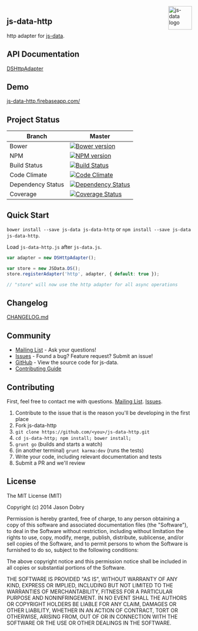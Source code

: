 <img src="https://raw.githubusercontent.com/js-data/js-data/master/js-data.png" alt="js-data logo" title="js-data" align="right" width="64" height="64" />

## js-data-http

http adapter for [js-data](http://www.js-data.io/js-data).

## API Documentation
[DSHttpAdapter](http://www.js-data.io/docs/dshttpadapter)

## Demo
[js-data-http.firebaseapp.com/](https://js-data-http.firebaseapp.com/)

## Project Status

| Branch | Master |
| ------ | ------ |
| Bower | [![Bower version](https://badge.fury.io/bo/js-data-http.png)](http://badge.fury.io/bo/js-data-http) |
| NPM | [![NPM version](https://badge.fury.io/js/js-data-http.png)](http://badge.fury.io/js/js-data-http) |
| Build Status | [![Build Status](https://travis-ci.org/js-data/js-data-http.png?branch=master)](https://travis-ci.org/js-data/js-data-http) |
| Code Climate | [![Code Climate](https://codeclimate.com/github/js-data/js-data-http.png)](https://codeclimate.com/github/js-data/js-data-http) |
| Dependency Status | [![Dependency Status](https://gemnasium.com/js-data/js-data-http.png)](https://gemnasium.com/js-data/js-data-http) |
| Coverage | [![Coverage Status](https://coveralls.io/repos/js-data/js-data-http/badge.png?branch=master)](https://coveralls.io/r/js-data/js-data-http?branch=master) |

## Quick Start
`bower install --save js-data js-data-http` or `npm install --save js-data js-data-http`.

Load `js-data-http.js` after `js-data.js`.

```js
var adapter = new DSHttpAdapter();

var store = new JSData.DS();
store.registerAdapter('http', adapter, { default: true });

// "store" will now use the http adapter for all async operations
```

## Changelog
[CHANGELOG.md](https://github.com/js-data/js-data-http/blob/master/CHANGELOG.md)

## Community
- [Mailing List](https://groups.io/org/groupsio/jsdata) - Ask your questions!
- [Issues](https://github.com/js-data/js-data-http/issues) - Found a bug? Feature request? Submit an issue!
- [GitHub](https://github.com/js-data/js-data-http) - View the source code for js-data.
- [Contributing Guide](https://github.com/js-data/js-data-http/blob/master/CONTRIBUTING.md)

## Contributing

First, feel free to contact me with questions. [Mailing List](https://groups.io/org/groupsio/jsdata). [Issues](https://github.com/js-data/js-data-http/issues).

1. Contribute to the issue that is the reason you'll be developing in the first place
1. Fork js-data-http
1. `git clone https://github.com/<you>/js-data-http.git`
1. `cd js-data-http; npm install; bower install;`
1. `grunt go` (builds and starts a watch)
1. (in another terminal) `grunt karma:dev` (runs the tests)
1. Write your code, including relevant documentation and tests
1. Submit a PR and we'll review

## License

The MIT License (MIT)

Copyright (c) 2014 Jason Dobry

Permission is hereby granted, free of charge, to any person obtaining a copy
of this software and associated documentation files (the "Software"), to deal
in the Software without restriction, including without limitation the rights
to use, copy, modify, merge, publish, distribute, sublicense, and/or sell
copies of the Software, and to permit persons to whom the Software is
furnished to do so, subject to the following conditions:

The above copyright notice and this permission notice shall be included in all
copies or substantial portions of the Software.

THE SOFTWARE IS PROVIDED "AS IS", WITHOUT WARRANTY OF ANY KIND, EXPRESS OR
IMPLIED, INCLUDING BUT NOT LIMITED TO THE WARRANTIES OF MERCHANTABILITY,
FITNESS FOR A PARTICULAR PURPOSE AND NONINFRINGEMENT. IN NO EVENT SHALL THE
AUTHORS OR COPYRIGHT HOLDERS BE LIABLE FOR ANY CLAIM, DAMAGES OR OTHER
LIABILITY, WHETHER IN AN ACTION OF CONTRACT, TORT OR OTHERWISE, ARISING FROM,
OUT OF OR IN CONNECTION WITH THE SOFTWARE OR THE USE OR OTHER DEALINGS IN THE
SOFTWARE.

